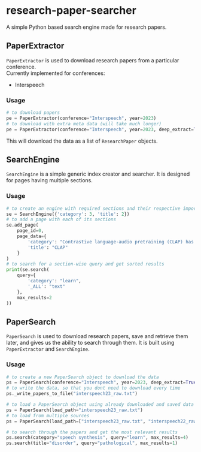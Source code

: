 # research-paper-searcher
A simple Python based search engine made for research papers.


## PaperExtractor
`PaperExtractor` is used to download research papers from a particular conference.  
Currently implemented for conferences:
- Interspeech

### Usage
```python
# to download papers
pe = PaperExtractor(conference="Interspeech", year=2023)
# to download with extra meta data (will take much longer)
pe = PaperExtractor(conference="Interspeech", year=2023, deep_extract=True)
```
This will download the data as a list of `ResearchPaper` objects.


## SearchEngine
`SearchEngine` is a simple generic index creator and searcher. It is designed for pages having multiple sections.

### Usage
```python
# to create an engine with required sections and their respective importance weights
se = SearchEngine({'category': 3, 'title': 2})
# to add a page with each of its sections
se.add_page(
    page_id=0,
    page_data={
        'category': "Contrastive language-audio pretraining (CLAP) has become a new paradigm to learn audio concepts with audio-text pairs.",
        'title': "CLAP"
    }
)
# to search for a section-wise query and get sorted results
print(se.search(
    query={
        'category': "learn",
        '_ALL': "text"
    },
    max_results=2
))
```


## PaperSearch
`PaperSearch` is used to download research papers, save and retrieve them later, and gives us the ability to search through them. It is built using `PaperExtractor` and `SearchEngine`.

### Usage
```python
# to create a new PaperSearch object to download the data
ps = PaperSearch(conference="Interspeech", year=2023, deep_extract=True)
# to write the data, so that you dont need to download every time
ps._write_papers_to_file("interspeech23_raw.txt")

# to load a PaperSearch object using already downloaded and saved data
ps = PaperSearch(load_path="interspeech23_raw.txt")
# to load from multiple sources
ps = PaperSearch(load_path=["interspeech23_raw.txt", "interspeech22_raw.txt"])

# to search through the papers and get the most relevant results
ps.search(category="speech synthesis", query="learn", max_results=4)
ps.search(title="disorder", query="pathological", max_results=1)
```